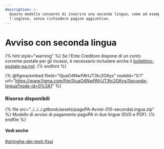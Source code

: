 ```yaml
---
description: >-
  Questo modello consente di inserire una seconda lingua, come ad esempio
  l'inglese, senza richiedere pagine aggiuntive.
---
```


# Avviso con seconda lingua

{% hint style="warning" %}
Se l'Ente Creditore dispone di un conto corrente postale per gli incassi, è necessario includere anche il [bollettino-postale-pa.md](../../../struttura/specifiche-tecniche/dati-per-il-pagamento/bollettino-postale-pa.md "mention").
{% endhint %}

{% @figma/embed fileId="0juaO4NwfWrIJT3tc2GKys" nodeId="0:1" url="https://www.figma.com/file/0juaO4NwfWrIJT3tc2GKys/Seconda-lingua?node-id=0%3A1" %}

### Risorse disponibili

{% file src="../../../.gitbook/assets/pagoPA-Avvisi-310-secondaLingua.zip" %}
Modello di avviso di pagamento pagoPA in due lingue (SVG e PDF).
{% endfile %}

#### Vedi anche

[#stringhe-dei-testi-fissi](./#stringhe-dei-testi-fissi "mention")
